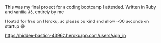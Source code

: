 This was my final project for a coding bootcamp I attended. Written in Ruby and vanilla JS, entirely by me 

Hosted for free on Heroku, so please be kind and allow ~30 seconds on startup 😅

https://hidden-bastion-43962.herokuapp.com/users/sign_in
